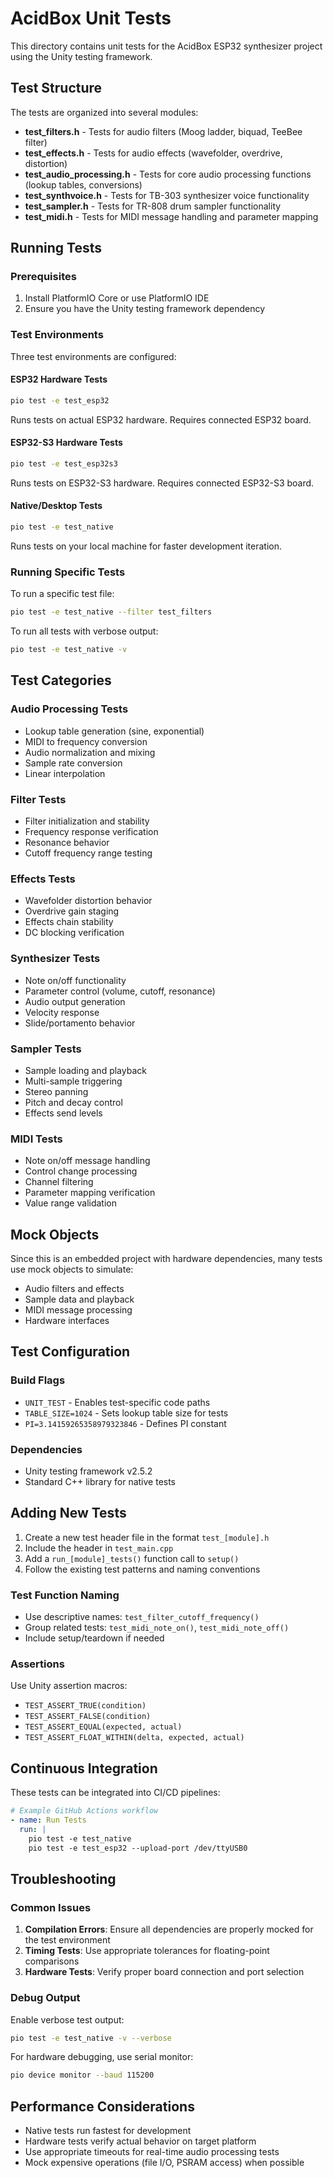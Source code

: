 # AcidBox Unit Tests

This directory contains unit tests for the AcidBox ESP32 synthesizer project using the Unity testing framework.

## Test Structure

The tests are organized into several modules:

- **test_filters.h** - Tests for audio filters (Moog ladder, biquad, TeeBee filter)
- **test_effects.h** - Tests for audio effects (wavefolder, overdrive, distortion)
- **test_audio_processing.h** - Tests for core audio processing functions (lookup tables, conversions)
- **test_synthvoice.h** - Tests for TB-303 synthesizer voice functionality
- **test_sampler.h** - Tests for TR-808 drum sampler functionality
- **test_midi.h** - Tests for MIDI message handling and parameter mapping

## Running Tests

### Prerequisites

1. Install PlatformIO Core or use PlatformIO IDE
2. Ensure you have the Unity testing framework dependency

### Test Environments

Three test environments are configured:

#### ESP32 Hardware Tests
```bash
pio test -e test_esp32
```
Runs tests on actual ESP32 hardware. Requires connected ESP32 board.

#### ESP32-S3 Hardware Tests
```bash
pio test -e test_esp32s3
```
Runs tests on ESP32-S3 hardware. Requires connected ESP32-S3 board.

#### Native/Desktop Tests
```bash
pio test -e test_native
```
Runs tests on your local machine for faster development iteration.

### Running Specific Tests

To run a specific test file:
```bash
pio test -e test_native --filter test_filters
```

To run all tests with verbose output:
```bash
pio test -e test_native -v
```

## Test Categories

### Audio Processing Tests
- Lookup table generation (sine, exponential)
- MIDI to frequency conversion
- Audio normalization and mixing
- Sample rate conversion
- Linear interpolation

### Filter Tests
- Filter initialization and stability
- Frequency response verification
- Resonance behavior
- Cutoff frequency range testing

### Effects Tests
- Wavefolder distortion behavior
- Overdrive gain staging
- Effects chain stability
- DC blocking verification

### Synthesizer Tests
- Note on/off functionality
- Parameter control (volume, cutoff, resonance)
- Audio output generation
- Velocity response
- Slide/portamento behavior

### Sampler Tests
- Sample loading and playback
- Multi-sample triggering
- Stereo panning
- Pitch and decay control
- Effects send levels

### MIDI Tests
- Note on/off message handling
- Control change processing
- Channel filtering
- Parameter mapping verification
- Value range validation

## Mock Objects

Since this is an embedded project with hardware dependencies, many tests use mock objects to simulate:

- Audio filters and effects
- Sample data and playback
- MIDI message processing
- Hardware interfaces

## Test Configuration

### Build Flags
- `UNIT_TEST` - Enables test-specific code paths
- `TABLE_SIZE=1024` - Sets lookup table size for tests
- `PI=3.14159265358979323846` - Defines PI constant

### Dependencies
- Unity testing framework v2.5.2
- Standard C++ library for native tests

## Adding New Tests

1. Create a new test header file in the format `test_[module].h`
2. Include the header in `test_main.cpp`
3. Add a `run_[module]_tests()` function call to `setup()`
4. Follow the existing test patterns and naming conventions

### Test Function Naming
- Use descriptive names: `test_filter_cutoff_frequency()`
- Group related tests: `test_midi_note_on()`, `test_midi_note_off()`
- Include setup/teardown if needed

### Assertions
Use Unity assertion macros:
- `TEST_ASSERT_TRUE(condition)`
- `TEST_ASSERT_FALSE(condition)`
- `TEST_ASSERT_EQUAL(expected, actual)`
- `TEST_ASSERT_FLOAT_WITHIN(delta, expected, actual)`

## Continuous Integration

These tests can be integrated into CI/CD pipelines:

```yaml
# Example GitHub Actions workflow
- name: Run Tests
  run: |
    pio test -e test_native
    pio test -e test_esp32 --upload-port /dev/ttyUSB0
```

## Troubleshooting

### Common Issues

1. **Compilation Errors**: Ensure all dependencies are properly mocked for the test environment
2. **Timing Tests**: Use appropriate tolerances for floating-point comparisons
3. **Hardware Tests**: Verify proper board connection and port selection

### Debug Output

Enable verbose test output:
```bash
pio test -e test_native -v --verbose
```

For hardware debugging, use serial monitor:
```bash
pio device monitor --baud 115200
```

## Performance Considerations

- Native tests run fastest for development
- Hardware tests verify actual behavior on target platform
- Use appropriate timeouts for real-time audio processing tests
- Mock expensive operations (file I/O, PSRAM access) when possible